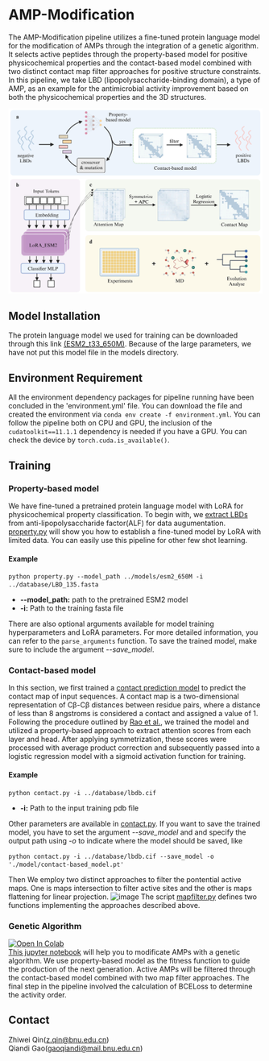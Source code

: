 # AMP-Modification
The AMP-Modification pipeline utilizes a fine-tuned protein language model for the modification of AMPs through the integration of a genetic algorithm. It selects active peptides through the property-based model for positive physicochemical properties and the contact-based model combined with two distinct contact map filter approaches for positive structure constraints. In this pipeline, we take LBD (lipopolysaccharide-binding domain), a type of AMP, as an example for the antimicrobial activity improvement based on both the physicochemical properties and the 3D structures.

![image](https://github.com/Qinlab502/AMP-Modification/blob/main/images/Workflow.jpeg)

## Model Installation
The protein language model we used for training can be downloaded through this link [(ESM2_t33_650M)](https://huggingface.co/facebook/esm2_t33_650M_UR50D/tree/main). Because of the large parameters, we have not put this model file in the models directory.

## Environment Requirement
All the environment dependency packages for pipeline running have been concluded in the 'environment.yml' file. You can download the file and created the environment via ```conda env create -f environment.yml```.
You can follow the pipeline both on CPU and GPU, the inclusion of the ```cudatoolkit==11.1.1``` dependency is needed if you have a GPU. You can check the device by ```torch.cuda.is_available()```.

## Training
### Property-based model
We have fine-tuned a pretrained protein language model with LoRA for physicochemical property classification. To begin with, we [extract LBDs](./scripts/extract_LBD.py) from anti-lipopolysaccharide factor(ALF) for data augumentation. [property.py](./scripts/property.py) will show you how to establish a fine-tuned model by LoRA with limited data. You can easily use this pipeline for other few shot learning.
#### Example
```
python property.py --model_path ../models/esm2_650M -i ../database/LBD_135.fasta
```
- **--model_path:**    path to the pretrained ESM2 model
- **-i:**    Path to the training fasta file

There are also optional arguments available for model training hyperparameters and LoRA parameters. For more detailed information, you can refer to the `parse_arguments` function. To save the trained model, make sure to include the argument *--save_model*.

### Contact-based model
In this section, we first trained a [contact prediction model](./scripts/contact.py) to predict the contact map of input sequences. A contact map is a two-dimensional representation of Cβ-Cβ distances between residue pairs, where a distance of less than 8 angstroms is considered a contact and assigned a value of 1. Following the procedure outlined by [Rao et al.](https://doi.org/10.1101/2020.12.15.422761), we trained the model and utilized a property-based approach to extract attention scores from each layer and head. After applying symmetrization, these scores were processed with average product correction and subsequently passed into a logistic regression model with a sigmoid activation function for training.
#### Example
```
python contact.py -i ../database/lbdb.cif
```
- **-i:**    Path to the input training pdb file

Other parameters are available in [contact.py](./scripts/contact.py). If you want to save the trained model, you have to set the argument *--save_model* and and specify the output path using *-o* to indicate where the model should be saved, like 
```
python contact.py -i ../database/lbdb.cif --save_model -o './model/contact-based_model.pt'
```

Then We employ two distinct approaches to filter the pontential active maps. One is maps intersection to filter active sites and the other is maps flattening for linear projection. 
![image](https://github.com/Qinlab502/AMP-Modification/blob/main/images/contact_map_filter.jpeg)
The script [mapfilter.py](./scripts/mapfilter.py) defines two functions implementing the approaches described above.

### Genetic Algorithm
[![Open In Colab](https://colab.research.google.com/assets/colab-badge.svg)](https://colab.research.google.com/github/Qinlab502/AMP-modification/blob/main/scripts/Genetic_Algorithms.ipynb)  
[This jupyter notebook](./scripts/Genetic_Algorithms.ipynb) will help you to modificate AMPs with a genetic algorithm. We use property-based model as the fitness function to guide the production of the next generation. Active AMPs will be filtered through the contact-based model combined with two map filter approaches. The final step in the pipeline involved the calculation of BCELoss to determine the activity order. 

## Contact
Zhiwei Qin(z.qin@bnu.edu.cn)\
Qiandi Gao(gaoqiandi@mail.bnu.edu.cn)
